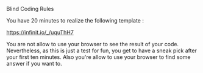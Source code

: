 Blind Coding Rules

You have 20 minutes to realize the following template :

https://infinit.io/_/uquThH7

You are not allow to use your browser to see the result of your code.
Nevertheless, as this is just a test for fun, you get to have a sneak pick after your first ten minutes.
Also you're allow to use your browser to find some answer if you want to.
